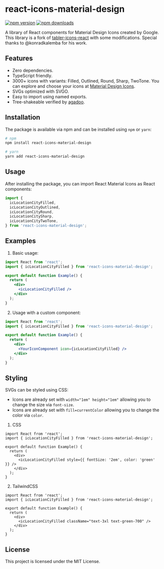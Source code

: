 # react-icons-material-design

[![npm version](https://img.shields.io/npm/v/react-icons-material-design.svg)](https://www.npmjs.com/package/react-icons-material-design)
[![npm downloads](https://img.shields.io/npm/dm/react-icons-material-design.svg)](https://www.npmjs.com/package/react-icons-material-design)

A library of React components for Material Design Icons created by Google. This library is a fork of [tabler-icons-react](https://github.com/konradkalemba/tabler-icons-react) with some modifications. Special thanks to @konradkalemba for his work.

## Features

- Zero dependencies.
- TypeScript friendly.
- 3000+ icons with variants: Filled, Outlined, Round, Sharp, TwoTone. You can explore and choose your icons at [Material Design Icons](https://marella.me/material-design-icons/demo/svg).
- SVGs optimized with SVGO.
- Easy to import using named exports.
- Tree-shakeable verified by [agadoo](https://github.com/Rich-Harris/agadoo).

## Installation

The package is available via npm and can be installed using `npm` or `yarn`:

```sh
# npm
npm install react-icons-material-design

# yarn
yarn add react-icons-material-design
```

## Usage

After installing the package, you can import React Material Icons as React components:

```jsx
import {
  icLocationCityFilled,
  icLocationCityOutlined,
  icLocationCityRound,
  icLocationCitySharp,
  icLocationCityTwoTone,
} from 'react-icons-material-design';
```

## Examples

1. Basic usage:

```jsx
import React from 'react';
import { icLocationCityFilled } from 'react-icons-material-design';

export default function Example() {
  return (
    <div>
      <icLocationCityFilled />
    </div>
  );
}
```

2. Usage with a custom component:

```jsx
import React from 'react';
import { icLocationCityFilled } from 'react-icons-material-design';

export default function Example() {
  return (
    <div>
      <YourIconComponent icon={icLocationCityFilled} />
    </div>
  );
}
```

## Styling

SVGs can be styled using CSS:

- Icons are already set with `width="1em" height="1em"` allowing you to change the size via `font-size`.
- Icons are already set with `fill=currentColor` allowing you to change the color via `color`.

1. CSS
```
import React from 'react';
import { icLocationCityFilled } from 'react-icons-material-design';

export default function Example() {
  return (
    <div>
      <icLocationCityFilled style={{ fontSize: '2em', color: 'green' }} />
    </div>
  );
}
```


2. TailwindCSS

```
import React from 'react';
import { icLocationCityFilled } from 'react-icons-material-design';

export default function Example() {
  return (
    <div>
      <icLocationCityFilled className="text-3xl text-green-700" />
    </div>
  );
}
```

## License

This project is licensed under the MIT License.
